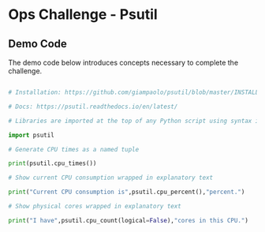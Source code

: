 # Ops Challenge - Psutil 

## Demo Code

The demo code below introduces concepts necessary to complete the challenge. 

```python

# Installation: https://github.com/giampaolo/psutil/blob/master/INSTALL.rst

# Docs: https://psutil.readthedocs.io/en/latest/

# Libraries are imported at the top of any Python script using syntax import [library]

import psutil

# Generate CPU times as a named tuple

print(psutil.cpu_times())

# Show current CPU consumption wrapped in explanatory text

print("Current CPU consumption is",psutil.cpu_percent(),"percent.")

# Show physical cores wrapped in explanatory text

print("I have",psutil.cpu_count(logical=False),"cores in this CPU.")

```


